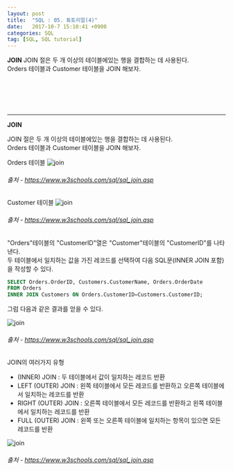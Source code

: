 ```yaml
---
layout: post
title:  "SQL : 05. 튜토리얼(4)"
date:   2017-10-7 15:10:41 +0900
categories: SQL
tag: [SQL, SQL tutorial]
---
```


**JOIN**
JOIN 절은 두 개 이상의 테이블에있는 행을 결합하는 데 사용된다.<br>
Orders 테이블과 Customer 테이블을 JOIN 해보자.

<br><br><br><br><hr>

**JOIN**

JOIN 절은 두 개 이상의 테이블에있는 행을 결합하는 데 사용된다.<br>
Orders 테이블과 Customer 테이블을 JOIN 해보자.

Orders 테이블
![join](../../../../assets/media/images/sql-005/join00.png)
###### 출처 - https://www.w3schools.com/sql/sql_join.asp

Customer 테이블
![join](../../../../assets/media/images/sql-005/join01.png)
###### 출처 - https://www.w3schools.com/sql/sql_join.asp

"Orders"테이블의 "CustomerID"열은 "Customer"테이블의 "CustomerID"를 나타낸다.<br>
두 테이블에서 일치하는 값을 가진 레코드를 선택하여 다음 SQL문(INNER JOIN 포함)을 작성할 수 있다.

```sql
SELECT Orders.OrderID, Customers.CustomerName, Orders.OrderDate
FROM Orders
INNER JOIN Customers ON Orders.CustomerID=Customers.CustomerID;
```

그럼 다음과 같은 결과를 얻을 수 있다.

![join](../../../../assets/media/images/sql-005/join02.png)
###### 출처 - https://www.w3schools.com/sql/sql_join.asp

JOIN의 여러가지 유형

- (INNER) JOIN : 두 테이블에서 값이 일치하는 레코드 반환
- LEFT (OUTER) JOIN : 왼쪽 테이블에서 모든 레코드를 반환하고 오른쪽 테이블에서 일치하는 레코드를 반환
- RIGHT (OUTER) JOIN : 오른쪽 테이블에서 모든 레코드를 반환하고 왼쪽 테이블에서 일치하는 레코드를 반환
- FULL (OUTER) JOIN : 왼쪽 또는 오른쪽 테이블에 일치하는 항목이 있으면 모든 레코드를 반환

![join](../../../../assets/media/images/sql-005/join03.png)
###### 출처 - https://www.w3schools.com/sql/sql_join.asp
